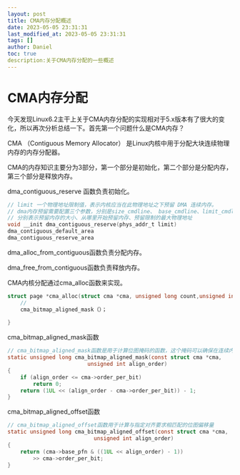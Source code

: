 ```yaml
---
layout: post
title: CMA内存分配概述
date: 2023-05-05 23:31:31 
last_modified_at: 2023-05-05 23:31:31 
tags: []
author: Daniel
toc: true
description:关于CMA内存分配的一些概述
---
```

# CMA内存分配

今天发现Linux6.2主干上关于CMA内存分配的实现相对于5.x版本有了很大的变化，所以再次分析总结一下。首先第一个问题什么是CMA内存？

CMA （Contiguous Memory Allocator） 是Linux内核中用于分配大块连续物理内存的内存分配器。

CMA的内存知识主要分为3部分，第一个部分是初始化，第二个部分是分配内存，第三个部分是释放内存。

dma_contiguous_reserve 函数负责初始化。

```c
// limit 一个物理地址限制值，表示内核应当在此物理地址之下预留 DMA 连续内存。
// dma内存预留需要配置三个参数，分别是size_cmdline、 base_cmdline、limit_cmdline
// 分别表示预留内存的大小、从哪里开始预留内存、预留限制的最大物理地址
void __init dma_contiguous_reserve(phys_addr_t limit)
dma_contiguous_default_area
dma_contiguous_reserve_area
```

dma_alloc_from_contiguous函数负责分配内存。

dma_free_from_contiguous函数负责释放内存。



CMA内核分配通过cma_alloc函数来实现。

```c
struct page *cma_alloc(struct cma *cma, unsigned long count,unsigned int align, bool no_warn) {
    // 
    cma_bitmap_aligned_mask（）；
     
}
```



cma_bitmap_aligned_mask函数

```c
// cma_bitmap_aligned_mask函数是用于计算位图掩码的函数，这个掩码可以确保在连续内存分配（CMA）过程中分配的内存块满足对齐要求。那么什么是对齐？order_per_bit的含义是用于每个位所对应的连续页数
static unsigned long cma_bitmap_aligned_mask(const struct cma *cma,
					     unsigned int align_order)
{
	if (align_order <= cma->order_per_bit)
		return 0;
	return (1UL << (align_order - cma->order_per_bit)) - 1;
}
```

cma_bitmap_aligned_offset函数

```c
// cma_bitmap_aligned_offset函数用于计算与指定对齐要求相匹配的位图偏移量
static unsigned long cma_bitmap_aligned_offset(const struct cma *cma,
					       unsigned int align_order)
{
	return (cma->base_pfn & ((1UL << align_order) - 1))
		>> cma->order_per_bit;
}
```

